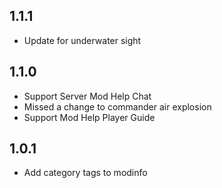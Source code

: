 ## 1.1.1

- Update for underwater sight

## 1.1.0

- Support Server Mod Help Chat
- Missed a change to commander air explosion
- Support Mod Help Player Guide

## 1.0.1

- Add category tags to modinfo
